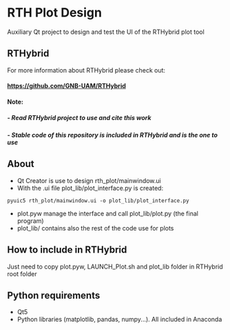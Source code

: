 # RTH Plot Design
Auxiliary Qt project to design and test the UI of the RTHybrid plot tool 

## RTHybrid
For more information about RTHybrid please check out:

#### https://github.com/GNB-UAM/RTHybrid

#### Note: 
##### - Read RTHybrid project to use and cite this work
##### - Stable code of this repository is included in RTHybrid and is the one to use

## About
- Qt Creator is use to design rth_plot/mainwindow.ui
- With the .ui file plot_lib/plot_interface.py is created:
```
pyuic5 rth_plot/mainwindow.ui -o plot_lib/plot_interface.py
```
- plot.pyw manage the interface and call plot_lib/plot.py (the final program)
- plot_lib/ contains also the rest of the code use for plots

## How to include in RTHybrid
Just need to copy plot.pyw, LAUNCH_Plot.sh and plot_lib folder in RTHybrid root folder

## Python requirements
- Qt5
- Python libraries (matplotlib, pandas, numpy...). All included in Anaconda 
